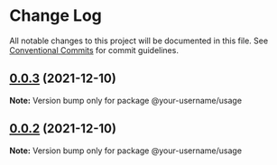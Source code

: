# Change Log

All notable changes to this project will be documented in this file.
See [Conventional Commits](https://conventionalcommits.org) for commit guidelines.

## [0.0.3](https://github.com/your-username/your-repo-name/compare/@your-username/usage@0.0.2...@your-username/usage@0.0.3) (2021-12-10)

**Note:** Version bump only for package @your-username/usage





## [0.0.2](https://github.com/your-username/your-repo-name/compare/@your-username/usage@0.0.1...@your-username/usage@0.0.2) (2021-12-10)

**Note:** Version bump only for package @your-username/usage
